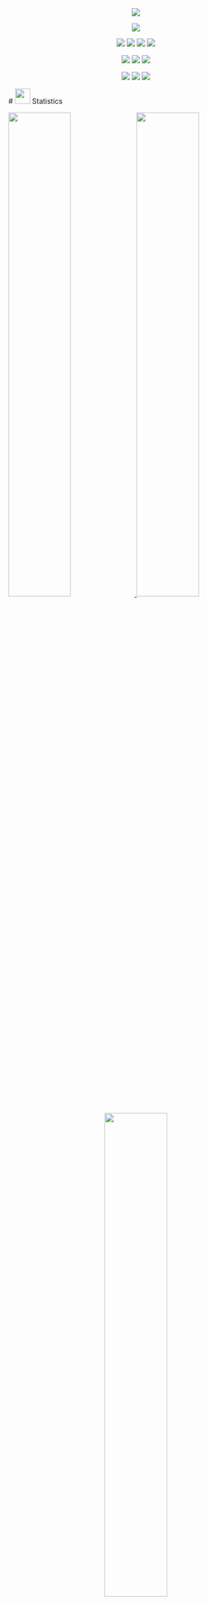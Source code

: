<p align="center">
  <a href="https://github.com/DenverCoder1/readme-typing-svg"><img src="https://readme-typing-svg.herokuapp.com?lines=Hello....!!;I'm+Sandeep+Gurung.;I+love+learning......!;I+love+spreading+knowledge......!;i'm+a+student+of+BIT;&center=true&width=500&height=50"></a>
</p>
<!-- ==================socila=link==================== -->
<p>
<div align="center" target="_blank">
  <img src="https://img.shields.io/github/followers/SandeepGurung?style=social">
  	
  </a>
</div>
</p>
<!-- ============================badges========================== -->
<p>
<div align="center">
  <img src="https://img.shields.io/badge/Python-000000?style=for-the-badge&logo=python&logoColor=ffdd54">
  <img src="https://img.shields.io/badge/JavaScript-033268.svg?style=for-the-badge&logo=javascript&logoColor=F7E017">
  <img src="https://img.shields.io/badge/HTML5-ab5337.svg?style=for-the-badge&logo=html5&logoColor=white">
  <img src="https://img.shields.io/badge/CSS-832f18.svg?style=for-the-badge&logo=CSS3&logoColor=white">
</div>
</p>
<p>
<div align="center">
  <img src="https://img.shields.io/badge/Django-55355d.svg?style=for-the-badge&logo=django&logoColor=white">
  <img src="https://img.shields.io/badge/GitHub-%23121011.svg?style=for-the-badge&logo=github&logoColor=white">
  <img src="https://img.shields.io/badge/Git-726c74.svg?style=for-the-badge&logo=git&logoColor=white">
</div>
</p>
<p>
<div align="center">
  <img src="https://img.shields.io/badge/Pycharm-FBE600.svg?style=for-the-badge&logo=pycharm&logoColor=white">
  <img src="https://img.shields.io/badge/Visual%20Studio%20Code-0078d7.svg?style=for-the-badge&logo=visual-studio-code&logoColor=white">
  <img src="https://img.shields.io/badge/-Stackoverflow-FE7A16?style=for-the-badge&logo=stack-overflow&logoColor=white">
</div>
</p>
<!-- ==============statistics============== -->
# <img src="https://media4.giphy.com/media/MIGbtLZoVjbl0bYbAd/giphy.gif?cid=ecf05e472t2h0i8d7dcjaoau9iqtchhr899hxmpxzzgc7lyw&rid=giphy.gif](https://media.giphy.com/media/PkGLJIKYcgCYrxdpks/giphy.gif " width="30"> Statistics
<br/>
<p align="left">
  <a href="http://sandipgurung.com.np/">
    <img width="49.5%" src="https://github-readme-stats.vercel.app/api?username=SandeepGurung&show_icons=true&theme=radical&hide_border=true">
    <img width="49.5%" src="https://github-readme-streak-stats.herokuapp.com/?user=SandeepGurung&theme=radical&hide_border=true">		 
  </a>
</p>
<br>
<!-- ===================top-language=========== -->
<p align="center">
  <a href="http://sandipgurung.com.np/">
    <img width="49.5%" src="https://github-readme-stats.vercel.app/api/top-langs/?username=SandeepGurung&theme=radical&hide_border=true&include_all_commits=true&count_private=true&layout=compact">
  </a>
</p>
<!-- ==============counter============ -->
<p align="center"><img src="https://profile-counter.glitch.me/{SandeepGurung}/count.svg"></p>
## <img src="https://user-images.githubusercontent.com/82110564/189553856-2e7f8f30-80b4-484f-bfaa-9e5eb10f24e5.gif" width="30">About Me
My name is Sandeep.
# Contact me
<br/>
<p align="center">
  <a href="mailto:sandeepgrg444@gmail.com">
    <img src="https://img.shields.io/badge/Gmail-D14836?style=for-the-badge&logo=gmail&logoColor=white">
  </a>
  <a href="https://www.instagram.com/sandisafk/">
    <img src="https://img.shields.io/badge/instagram-1DA1F2?style=for-the-badge&logo=instagram&logoColor=white">
  </a>
  <a href="">
    <img src="https://img.shields.io/badge/twitter-1DA1F2?style=for-the-badge&logo=twitter&logoColor=white">
  </a>
</p>

